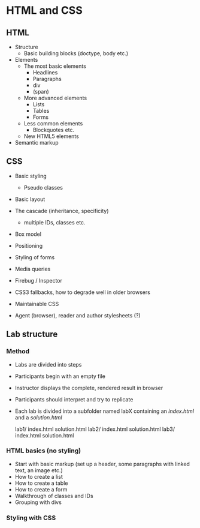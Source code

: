 # HTML and CSS

## HTML

* Structure
    * Basic building blocks (doctype, body etc.)
* Elements
    * The most basic elements
        * Headlines
        * Paragraphs
        * div
        * (span)
    * More advanced elements
        * Lists
        * Tables
        * Forms
    * Less common elements
        * Blockquotes etc.
    * New HTML5 elements
* Semantic markup


## CSS

* Basic styling
    * Pseudo classes
* Basic layout
* The cascade (inheritance, specificity)
    * multiple IDs, classes etc.
* Box model
* Positioning
* Styling of forms
* Media queries

* Firebug / Inspector

* CSS3 fallbacks, how to degrade well in older browsers
* Maintainable CSS
* Agent (browser), reader and author stylesheets (?)


## Lab structure

### Method
* Labs are divided into steps
* Participants begin with an empty file
* Instructor displays the complete, rendered result in browser
* Participants should interpret and try to replicate
* Each lab is divided into a subfolder named labX containing an *index.html* and a *solution.html*

    lab1/
        index.html
        solution.html
    lab2/
        index.html
        solution.html
    lab3/
        index.html
        solution.html

### HTML basics (no styling)
* Start with basic markup (set up a header, some paragraphs with linked text, an image etc.)
* How to create a list
* How to create a table
* How to create a form
* Walkthrough of classes and IDs
* Grouping with divs

### Styling with CSS


